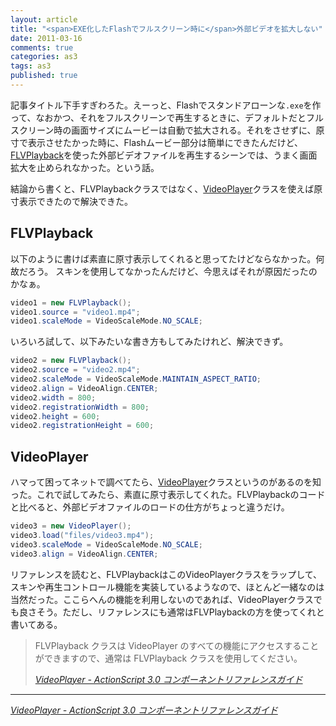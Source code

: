 ```yaml
---
layout: article
title: "<span>EXE化したFlashでフルスクリーン時に</span>外部ビデオを拡大しない"
date: 2011-03-16
comments: true
categories: as3
tags: as3
published: true
---
```


記事タイトル下手すぎわろた。えーっと、Flashでスタンドアローンな`.exe`を作って、なおかつ、それをフルスクリーンで再生するときに、デフォルトだとフルスクリーン時の画面サイズにムービーは自動で拡大される。それをさせずに、原寸で表示させたかった時に、Flashムービー部分は簡単にできたんだけど、[FLVPlayback](http://livedocs.adobe.com/flash/9.0_jp/ActionScriptLangRefV3/fl/video/FLVPlayback.html)を使った外部ビデオファイルを再生するシーンでは、うまく画面拡大を止められなかった。という話。

結論から書くと、FLVPlaybackクラスではなく、[VideoPlayer](http://livedocs.adobe.com/flash/9.0_jp/ActionScriptLangRefV3/fl/video/VideoPlayer.html)クラスを使えば原寸表示できたので解決できた。

<!-- READMORE -->

## FLVPlayback

以下のように書けば素直に原寸表示してくれると思ってたけどならなかった。何故だろう。
スキンを使用してなかったんだけど、今思えばそれが原因だったのかなぁ。

~~~ actionscript
video1 = new FLVPlayback();
video1.source = "video1.mp4";
video1.scaleMode = VideoScaleMode.NO_SCALE;
~~~

いろいろ試して、以下みたいな書き方もしてみたけれど、解決できず。

~~~ actionscript
video2 = new FLVPlayback();
video2.source = "video2.mp4";
video2.scaleMode = VideoScaleMode.MAINTAIN_ASPECT_RATIO;
video2.align = VideoAlign.CENTER;
video2.width = 800;
video2.registrationWidth = 800;
video2.height = 600;
video2.registrationHeight = 600;
~~~


## VideoPlayer

ハマって困ってネットで調べてたら、[VideoPlayer](http://livedocs.adobe.com/flash/9.0_jp/ActionScriptLangRefV3/fl/video/VideoPlayer.html)クラスというのがあるのを知った。これで試してみたら、素直に原寸表示してくれた。FLVPlaybackのコードと比べると、外部ビデオファイルのロードの仕方がちょっと違うだけ。

~~~ actionscript
video3 = new VideoPlayer();
video3.load("files/video3.mp4");
video3.scaleMode = VideoScaleMode.NO_SCALE;
video3.align = VideoAlign.CENTER;
~~~

リファレンスを読むと、FLVPlaybackはこのVideoPlayerクラスをラップして、スキンや再生コントロール機能を実装しているようなので、ほとんど一緒なのは当然だった。ここらへんの機能を利用しないのであれば、VideoPlayerクラスでも良さそう。ただし、リファレンスにも通常はFLVPlaybackの方を使ってくれと書いてある。

> FLVPlayback クラスは VideoPlayer のすべての機能にアクセスすることができますので、通常は FLVPlayback クラスを使用してください。
>
> <cite>[VideoPlayer - ActionScript 3.0 コンポーネントリファレンスガイド](http://livedocs.adobe.com/flash/9.0_jp/ActionScriptLangRefV3/fl/video/VideoPlayer.html)</cite>

* * *

<cite>[VideoPlayer - ActionScript 3.0 コンポーネントリファレンスガイド](http://livedocs.adobe.com/flash/9.0_jp/ActionScriptLangRefV3/fl/video/VideoPlayer.html)</cite>
